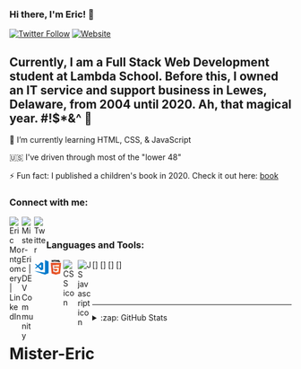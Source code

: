 ### Hi there, I'm Eric! 👋

[![Twitter Follow](https://img.shields.io/twitter/follow/Lullaby4D?color=1DA1F2&logo=twitter&style=for-the-badge&url=https://twitter.com/Lullaby4D)](https://twitter.com/Lullaby4D)
[![Website](https://img.shields.io/website?label=Lullaby4MyDemons.com&style=for-the-badge&url=https%3A%2F%2Flullaby4mydemons.com)](https://lullaby4mydemons.com)

## Currently, I am a Full Stack Web Development student at Lambda School. Before this, I owned an IT service and support business in Lewes, Delaware, from 2004 until 2020. Ah, that magical year. #!$*&^ 🥴
 
🌱 I’m currently learning HTML, CSS, & JavaScript

🇺🇸  I've driven through most of the "lower 48"

⚡ Fun fact: I published a children's book in 2020. Check it out here: [book]




### Connect with me:
[<img align="left" alt="Eric Montgomery | LinkedIn" width="22px" src="https://cdn.jsdelivr.net/npm/simple-icons@v3/icons/linkedin.svg" />][linkedin]
[<img align="left" alt="Mister-Eric | DEV Community" width="22px" src="https://d2fltix0v2e0sb.cloudfront.net/dev-badge.svg" />][devcommunity]
[<img align="left" alt="Twitter" width="22px" src="https://img.icons8.com/color/48/000000/twitter--v2.png"/>][twitter]

<br />

### Languages and Tools:

[<img align="left" alt="Visual Studio Code" width="26px" src="https://raw.githubusercontent.com/github/explore/80688e429a7d4ef2fca1e82350fe8e3517d3494d/topics/visual-studio-code/visual-studio-code.png" />]
[<img align="left" alt="HTML5 icon" width="26px" src="https://raw.githubusercontent.com/github/explore/80688e429a7d4ef2fca1e82350fe8e3517d3494d/topics/html/html.png" />]
[<img align="left" alt="CSS icon" width="26px" src="https://img.icons8.com/color/48/000000/css3.png"/>]
[<img align="left" alt="JS javascript icon" width="26px" src="https://img.icons8.com/color/48/000000/javascript.png"/>]

<br />
<br />

---
<!--START_SECTION:activity-->


<!--END_SECTION:activity-->

</details>

<details>
  <summary>:zap: GitHub Stats</summary>

  <img align="left" alt="Mister-Eric's GitHub Stats" src="https://github-readme-stats.mister-eric.vercel.app/api?username=Mister-Eric&show_icons=true&hide_border=true" />

</details>

[website]: https://l4md.com
[book]: https://amzn.to/2X6mhAm
[twitter]: https://twitter.com/Lullaby4D
[linkedin]: https://linkedin.com/in/mrericmontgomery/
[devcommunity]: https://dev.to/mistereric


# Mister-Eric

